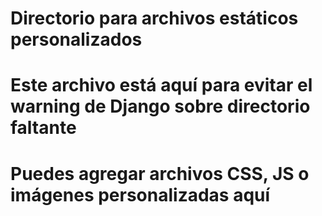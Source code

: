 # Directorio para archivos estáticos personalizados
# Este archivo está aquí para evitar el warning de Django sobre directorio faltante
# Puedes agregar archivos CSS, JS o imágenes personalizadas aquí
